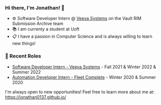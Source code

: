 ### Hi there, I'm Jonathan! 👋

- ⚙️ Software Developer Intern @ [Veeva Systems](https://www.veeva.com/) on the Vault RIM Submission Archive team
- 📚 I am currenty a student at Uoft
- 📋 I have a passion in Computer Science and is always willing to learn new things!


### 📝 Recent Roles

* [Software Developer Intern - Veeva Systems](https://www.veeva.com/) - Fall 2021 & Winter 2022 & Summer 2022
* [Automation Developer Intern - Fleet Complete](https://www.fleetcomplete.com/) - Winter 2020 & Summer 2020


I'm always open to new opportunities! Feel free to learn more about me at: https://jonathan0137.github.io/
